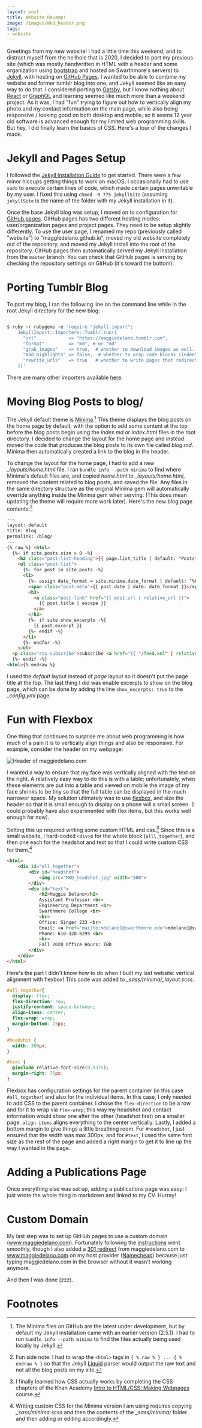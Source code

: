 ```yaml
---
layout: post
title: Website Revamp!
image: /images/mkd_header.png
tags:
- website
---
```


Greetings from my new website! I had a little time this weekend, and to distract myself from the hellhole that is 2020, I decided to port my previous site (which was mostly handwritten in HTML with a header and some organization using [bootstrap](https://getbootstrap.com/ "bootstrap") and hosted on Swarthmore's servers) to [Jekyll](https://jekyllrb.com/ "Jekyll"), with hosting on [GitHub Pages](https://pages.github.com/ "GitHub Pages"). I wanted to be able to combine my website and former tumblr blog into one, and Jekyll seemed like an easy way to do that. I considered porting to [Gatsby](https://www.gatsbyjs.org/ "Gatsby"), but I know nothing about [React](https://reactjs.org/ "React") or [GraphQL](https://graphql.org/ "GraphQL") and learning seemed like much more than a weekend project. As it was, I had "fun" trying to figure out how to vertically align my photo and my contact information on the main page, while also being responsive / looking good on both desktop and mobile, so it seems 12 year old software is advanced enough for my limited web programming skills. But hey, I did finally learn the basics of CSS. Here's a tour of the changes I made.

<!--* TOC
//{:toc}-->

# Jekyll and Pages Setup

I followed the [Jekyll Installation Guide](https://jekyllrb.com/docs/installation/) to get started. There were a few minor hiccups getting things to work on macOS; I occasionally had to use `sudo` to execute certain lines of code, which made certain pages unwritable by my user. I fixed this using `chmod -R 775 jekyllSite` (assuming `jekyllSite` is the name of the folder with my Jekyll installation in it).

Once the base Jekyll blog was setup, I moved on to configuration for [GitHub pages](https://pages.github.com/ "GitHub pages").  GitHub pages has two different hosting modes: user/organization pages and project pages. They need to be setup slightly differently. To use the user page, I renamed my repo (previously called "website") to "maggiedelano.github.io", moved my old website completely out of the repository, and moved my Jekyll install into the root of the repository. GitHub pages then automatically served my Jekyll installation from the `master` branch. You can check that GitHub pages is serving by checking the repository settings on GitHub (it's toward the bottom).

# Porting Tumblr Blog

To port my blog, I ran the following line on the command line while in the root Jekyll directory for the new blog:

``` ruby

$ ruby -r rubygems -e 'require "jekyll-import";
    JekyllImport::Importers::Tumblr.run({
      "url"            => "https://maggiedelano.tumblr.com",
      "format"         => "md", # or "md"
      "grab_images"    => true,  # whether to download images as well.
      "add_highlights" => false,  # whether to wrap code blocks (indented 4 spaces) in a Liquid "highlight" tag
      "rewrite_urls"   => true   # whether to write pages that redirect from the old Tumblr paths to the new Jekyll paths
    })'
```

There are many other importers available [here](https://import.jekyllrb.com/ "Jekyll Importers").

# Moving Blog Posts to blog/

The Jekyll default theme is [Minima](https://github.com/jekyll/minima "Minima").[^2] This theme displays the blog posts on the home page by default, with the option to add some content at the top before the blog posts begin using the _index.md_ or _index.html_ files in the root directory. I decided to change the layout for the home page and instead moved the code that produces the blog posts to its own file called _blog.md_. Minima then automatically created a link to the blog in the header.

[^2]: The Minima files on GitHub are the latest under development, but by default my Jekyll installation came with an earlier version (2.5.1). I had to run `bundle info --path minima` to find the files actually being used locally by Jekyll.

To change the layout for the home page, I had to add a new _\_layouts/home.html_ file. I ran `bundle info --path minima` to find where Minima's default files are, and copied _home.html_ to _\_layouts/home.html_, removed the content related to blog posts, and saved the file. Any files in the same directory structure as the original Minima gem will automatically override anything inside the Minima gem when serving. (This does mean updating the theme will require more work later). Here's the new blog page contents:[^1]

[^1]: Fun side note: I had to wrap the `<html>` tags in `{ % raw % } ... { % endraw % }` so that the Jekyll [Liquid](https://jekyllrb.com/docs/liquid/ "Liquid") parser would output the raw text and not all the blog posts on my site.

``` html
---
layout: default
title: Blog
permalink: /blog/
---
{% raw %} <html>
  {%- if site.posts.size > 0 -%}
    <h2 class="post-list-heading">{{ page.list_title | default: "Posts" }}</h2>
    <ul class="post-list">
      {%- for post in site.posts -%}
      <li>
        {%- assign date_format = site.minima.date_format | default: "%b %-d, %Y" -%}
        <span class="post-meta">{{ post.date | date: date_format }}</span>
        <h3>
          <a class="post-link" href="{{ post.url | relative_url }}">
            {{ post.title | escape }}
          </a>
        </h3>
        {%- if site.show_excerpts -%}
          {{ post.excerpt }}
        {%- endif -%}
      </li>
      {%- endfor -%}
    </ul>
  <p class="rss-subscribe">subscribe <a href="{{ "/feed.xml" | relative_url }}">via RSS</a></p>
  {%- endif -%}
<html>{% endraw %}
```

I used the _default_ layout instead of _page_ layout so it doesn't put the page title at the top. The last thing I did was enable excerpts to show on the blog page, which can be done by adding the line `show_excerpts: true` to the _\_config.yml_ page.

# Fun with Flexbox

One thing that continues to surprise me about web programming is how much of a pain it is to vertically align things and also be responsive. For example, consider the header on my webpage:

![Header of maggiedelano.com](/images/mkd_header.png)

I wanted a way to ensure that my face was vertically aligned with the text on the right. A relatively easy way to do this is with a table; unfortunately, when these elements are put into a table and viewed on mobile the image of my face shrinks to be tiny so that the full table can be displayed in the much narrower space. My solution ultimately was to use [flexbox](https://css-tricks.com/snippets/css/a-guide-to-flexbox/ "flexbox"), and size the header so that it is small enough to display on a phone will a small screen. (I could probably have also experimented with flex items, but this works well enough for now).

Setting this up required writing some custom HTML and css.[^3] Since this is a small website, I hard-coded `<div>`s for the whole block (`all\_together`), and then one each for the headshot and text so that I could write custom CSS for them.[^4] 

[^3]: I finally learned how CSS actually works by completing the CSS chapters of the Khan Academy [Intro to HTML/CSS: Making Webpages](https://www.khanacademy.org/computing/computer-programming/html-css "Intro to HTML/CSS: Making Webpages") course.

[^4]: Writing custom CSS for the Minima version I am using requires copying _\_sass/minima.scss_ and then the contents of the _\_sass/minima/_ folder and then adding or editing accordingly.

``` html
<html>
    <div id="all_together">
        <div id="headshot">
            <img src="MKD_headshot.jpg" width="300">
        </div>
        <div id="text">
            <h2>Maggie Delano</h2>
            Assistant Professor <br>
            Engineering Department <br>
            Swarthmore College <br>
            <br>
            Office: Singer 233 <br>
            Email: <a href="mailto:mdelano1@swarthmore.edu">mdelano1@swarthmore.edu</a> <br>
            Phone: 610-328-8295 <br>
            <br>
            Fall 2020 Office Hours: TBD
        </div>
    </div>
</html>
```

Here's the part I didn't know how to do when I built my last website: vertical alignment with flexbox! This code was added to _\_sass/minima/\_layout.scss_.

``` css
#all_together{
  display: flex;
  flex-direction: row;
  justify-content: space-between;
  align-items: center;
  flex-wrap: wrap;
  margin-bottom: 25px;
}   

#headshot {
  width: 300px;
}

#text {
  @include relative-font-size(0.9375);
  margin-right: 75px;
}
```

Flexbox has configuration settings for the parent container (in this case `#all_together`) and also for the individual items. In this case, I only needed to add CSS to the parent container. I chose the `flex-direction` to be a row and for it to wrap via `flex-wrap`; this way my headshot and contact information would show one after the other (headshot first) on a smaller page. `align-items` aligns everything to the center vertically. Lastly, I added a bottom margin to give things a little breathing room. For `#headshot`, I just ensured that the width was max 300px, and for `#text`, I used the same font size as the rest of the page and added a right margin to get it to line up the way I wanted in the page.

# Adding a Publications Page

Once everything else was set up, adding a publications page was easy: I just wrote the whole thing in markdown and linked to my CV. Hurray!

# Custom Domain

My last step was to set up GitHub pages to use a custom domain (www.maggiedelano.com). Fortunately following the [instructions](https://docs.github.com/en/github/working-with-github-pages/managing-a-custom-domain-for-your-github-pages-site "GitHub custom domain instructions") went smoothly, though I also added a [301 redirect](https://support.google.com/webmasters/answer/93633?hl=en) from maggiedelano.com to www.maggiedelano.com on my host provider ([Namecheap](https://www.namecheap.com/ "Namecheap")) because just typing maggiedelano.com in the browser without it wasn't working anymore.

And then I was done (zzz).

# Footnotes

<style>
.center-image
{
    margin: 0 auto;
    display: block;
}
</style>